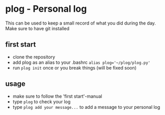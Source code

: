 # plog - Personal log
This can be used to keep a small record of what you did during the day.
Make sure to have git installed

## first start
* clone the repository
* add plog as an alias to your .bashrc `alias plog='~/plog/plog.py'`
* run `plog init` once or you break things (will be fixed soon)

## usage
* make sure to follow the 'first start'-manual
* type `plog` to check your log
* type `plog add your message...` to add a message to your personal log

